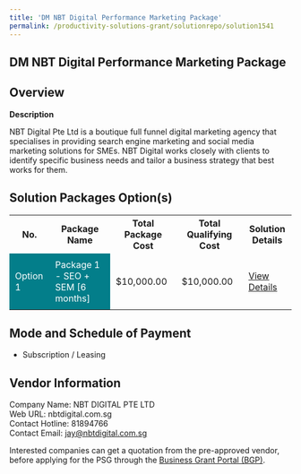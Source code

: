 ```yaml
---
title: 'DM NBT Digital Performance Marketing Package'
permalink: /productivity-solutions-grant/solutionrepo/solution1541
---
```


## DM NBT Digital Performance Marketing Package

## Overview

**Description**

NBT Digital Pte Ltd is a boutique full funnel digital marketing agency that specialises in providing search engine marketing and social media marketing solutions for SMEs. NBT Digital works closely with clients to identify specific business needs and tailor a business strategy that best works for them.

## Solution Packages Option(s)

<table>
<tr>
<th><b>No.</b></th>
<th><b>Package Name</b></th>
<th><b>Total Package Cost</b></th>
<th><b>Total Qualifying Cost</b></th>
<th><b>Solution Details</b></th>
</tr>
<tr>
<td style='padding: 10px; background-color: #037E8A; color: #FFFFFF;'>Option 1</td>
<td style='padding: 10px; background-color: #037E8A; color: #FFFFFF;'>Package 1 - SEO + SEM [6 months]</td>
<td style='padding: 10px;'>$10,000.00</td>
<td style='padding: 10px;'>$10,000.00</td>
<td style='padding: 10px;'><a href='/images/psg/NBT_DIGITAL_DM_NBT_Desensitised_Annex_3_Part1.pdf' target='_blank'>View Details</a></td>
</tr>
</table>

## Mode and Schedule of Payment

 - Subscription / Leasing

## Vendor Information

 Company Name: NBT DIGITAL PTE LTD<br>Web URL: nbtdigital.com.sg <br>Contact Hotline: 81894766 <br>Contact Email: jay@nbtdigital.com.sg <br>

Interested companies can get a quotation from the pre-approved vendor, before applying for the PSG through the <a href='https://www.businessgrants.gov.sg/' target='_blank' rel='noopener'>Business Grant Portal (BGP)</a>.

<script src="/jquery/resize-tables.js"></script>
